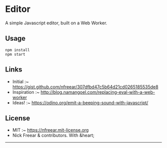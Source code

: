
# Editor

A simple Javascript editor, built on a Web Worker.

## Usage

```
npm install
npm start
```

## Links

  - Initial :~ https://gist.github.com/nfreear/307dfbd47c5b64d21cd0265185535de8
  - Inspiration :~ http://blog.namangoel.com/replacing-eval-with-a-web-worker
  - Ideas! :~ https://odino.org/emit-a-beeping-sound-with-javascript/

## License

  - MIT :~ <https://nfreear.mit-license.org>
  - Nick Freear & contributors. With &heart;

---
